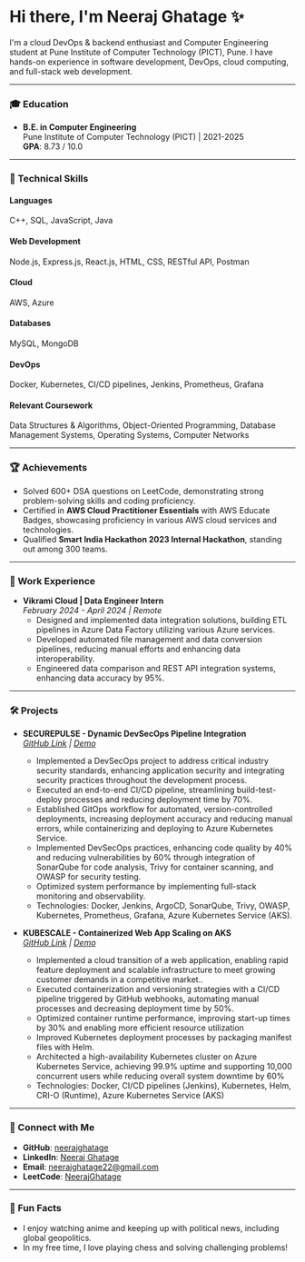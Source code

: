 # Hi there, I'm Neeraj Ghatage ✨

I'm a cloud DevOps & backend enthusiast and Computer Engineering student at Pune Institute of Computer Technology (PICT), Pune. I have hands-on experience in software development, DevOps, cloud computing, and full-stack web development.

---

### 🎓 Education

- **B.E. in Computer Engineering**  
  Pune Institute of Computer Technology (PICT) | 2021-2025  
  **GPA**: 8.73 / 10.0

---

### 🔧 Technical Skills

#### Languages
C++, SQL, JavaScript, Java

#### Web Development
Node.js, Express.js, React.js, HTML, CSS, RESTful API, Postman

#### Cloud
AWS, Azure

#### Databases
MySQL, MongoDB

#### DevOps
Docker, Kubernetes, CI/CD pipelines, Jenkins, Prometheus, Grafana

#### Relevant Coursework
Data Structures & Algorithms, Object-Oriented Programming, Database Management Systems, Operating Systems, Computer Networks

---

### 🏆 Achievements

- Solved 600+ DSA questions on LeetCode, demonstrating strong problem-solving skills and coding proficiency.
- Certified in **AWS Cloud Practitioner Essentials** with AWS Educate Badges, showcasing proficiency in various AWS cloud services and technologies.
- Qualified **Smart India Hackathon 2023 Internal Hackathon**, standing out among 300 teams.

---

### 💼 Work Experience

- **Vikrami Cloud | Data Engineer Intern**  
  *February 2024 - April 2024 | Remote*  
  - Designed and implemented data integration solutions, building ETL pipelines in Azure Data Factory utilizing various Azure services.
  - Developed automated file management and data conversion pipelines, reducing manual efforts and enhancing data interoperability.
  - Engineered data comparison and REST API integration systems, enhancing data accuracy by 95%.

---

### 🛠️ Projects

- **SECUREPULSE - Dynamic DevSecOps Pipeline Integration**  
  *[GitHub Link](https://github.com/neerajghatage/DevSecOps) | [Demo](https://drive.google.com/drive/folders/1kcWv1tBpmAdsr6ZNmUahGSq5HKv3Z24Z)*  
  - Implemented a DevSecOps project to address critical industry security standards, enhancing application security and integrating security practices throughout the development process.
  - Executed an end-to-end CI/CD pipeline, streamlining build-test-deploy processes and reducing deployment time by 70%.
  - Established GitOps workflow for automated, version-controlled deployments, increasing deployment accuracy and reducing manual errors, while containerizing and deploying to Azure Kubernetes Service.
  -  Implemented DevSecOps practices, enhancing code quality by 40% and reducing vulnerabilities by 60% through integration of SonarQube for code analysis, Trivy for container scanning, and OWASP for security testing.
  - Optimized system performance by implementing full-stack monitoring and observability.
  - Technologies: Docker, Jenkins, ArgoCD, SonarQube, Trivy, OWASP, Kubernetes, Prometheus, Grafana, Azure Kubernetes Service (AKS).


- **KUBESCALE - Containerized Web App Scaling on AKS**  
  *[GitHub Link](https://github.com/neerajghatage/Kubescale) | [Demo](https://drive.google.com/drive/folders/1BwiClpP-vdeAmNBedWCPOTsxASKrgGOb)*  
  -  Implemented a cloud transition of a web application, enabling rapid feature deployment and scalable infrastructure to meet growing customer demands in a competitive market..
  - Executed containerization and versioning strategies with a CI/CD pipeline triggered by GitHub webhooks, automating manual processes and decreasing deployment time by 50%.
  - Optimized container runtime performance, improving start-up times by 30% and enabling more efficient resource utilization
  - Improved Kubernetes deployment processes by packaging manifest files with Helm.
  - Architected a high-availability Kubernetes cluster on Azure Kubernetes Service, achieving 99.9% uptime and supporting 10,000 concurrent users while reducing overall system downtime by 60%
  - Technologies:  Docker, CI/CD pipelines (Jenkins), Kubernetes, Helm, CRI-O (Runtime), Azure Kubernetes Service (AKS)

---

### 📧 Connect with Me

- **GitHub**: [neerajghatage](https://github.com/neerajghatage)  
- **LinkedIn**: [Neeraj Ghatage](https://www.linkedin.com/in/neeraj-ghatage/)  
- **Email**: neerajghatage22@gmail.com  
- **LeetCode**: [NeerajGhatage](https://leetcode.com/u/neeraj2_2346/)

---

### 🌱 Fun Facts

- I enjoy watching anime and keeping up with political news, including global geopolitics.
- In my free time, I love playing chess and solving challenging problems!

